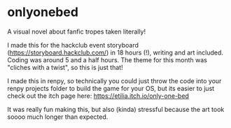 # onlyonebed
A visual novel about fanfic tropes taken literally!

I made this for the hackclub event storyboard (https://storyboard.hackclub.com/) in 18 hours (!), writing and art included. Coding was around 5 and a half hours. The theme for this month was "cliches with a twist", so this is just that!

I made this in renpy, so technically you could just throw the code into your renpy projects folder to build the game for your OS, but its easier to just check out the itch page here: https://etilia.itch.io/only-one-bed



It was really fun making this, but also (kinda) stressful because the art took soooo much longer than expected.
